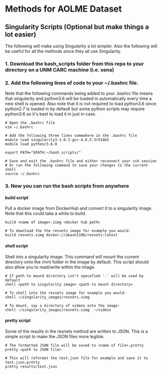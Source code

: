 # Methods for AOLME Dataset
## Singularity Scripts (Optional but make things a lot easier)
The following will make using Singularity a lot simpler. Also the following will be useful for all the methods since they all use Singularity.
### 1. Download the bash_scripts folder from this repo to your directory on a UNM CARC machine (i.e. xena)
### 2. Add the following lines of code to your ~/.bashrc file.
Note that the following commands being added to your .bashrc file means that singularity and python3.6 will be loaded in automatically every time a new shell is opened. Also note that it is not required to load python3.6 since python2.7 is loaded in by default but some python scripts may require python3.6 so it's best to load it in just in case.
```
# Open the .bashrc file
vim ~/.bashrc
```
```
# Add the following three lines somewhere in the .bashrc file
module load singularity3-3.0.3-gcc-4.8.5-3r534b5
module load python/3.6.0

export PATH="$PATH:~/bash_scripts/"
```
```
# Save and exit the .bashrc file and either reconnect your ssh session
# Or run the following command to save your changes to the current shell
source ~/.bashrc
```
### 3. Now you can run the bash scripts from anywhere
#### **build script**
Pull a docker image from DockerHub and convert it to a singularity image. Note that this could take a while to build.
```
build <name of image>.simg <docker hub path>

# To download the the resnets image for example you would:
build resnets.simg docker://akash1196/resnets:latest
```
#### **shell script**
Shell into a singularity image. This command will mount the current directory onto the /mnt folder in the image by default. This script should also allow you to read/write within the image.
```
# If path to mound directory isn't specefied '.' will be used by default
shell <path to singularity image> <path to mount directory>

# To shell into the resnets image for example you would:
shell ~/singularity_images/resnets.simg

# To mount, say a directory of videos onto the image:
shell ~/singularity_images/resnets.simg  ~/videos
```
#### **pretty script**
Some of the results in the resnets method are written to JSON. This is a simple script to make the JSON files more legible.
```
# The formatted JSON file will be saved to <name of file>.pretty
pretty <path to JSON file>

# This will reformat the test.json file for example and save it to test.json.pretty
pretty results/test.json
```
